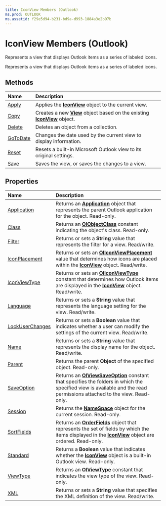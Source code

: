```yaml
---
title: IconView Members (Outlook)
ms.prod: OUTLOOK
ms.assetid: f29e5d94-b231-bd9a-d993-1884a3e2b97b
---
```



# IconView Members (Outlook)
Represents a view that displays Outlook items as a series of labeled icons.

Represents a view that displays Outlook items as a series of labeled icons.


## Methods



|**Name**|**Description**|
|:-----|:-----|
|[Apply](iconview-apply-method-outlook.md)|Applies the  **[IconView](iconview-object-outlook.md)** object to the current view.|
|[Copy](iconview-copy-method-outlook.md)|Creates a new  **[View](view-object-outlook.md)** object based on the existing **[IconView](iconview-object-outlook.md)** object.|
|[Delete](iconview-delete-method-outlook.md)|Deletes an object from a collection.|
|[GoToDate](iconview-gotodate-method-outlook.md)|Changes the date used by the current view to display information.|
|[Reset](iconview-reset-method-outlook.md)|Resets a built-in Microsoft Outlook view to its original settings.|
|[Save](iconview-save-method-outlook.md)|Saves the view, or saves the changes to a view.|

## Properties



|**Name**|**Description**|
|:-----|:-----|
|[Application](iconview-application-property-outlook.md)|Returns an  **[Application](application-object-outlook.md)** object that represents the parent Outlook application for the object. Read-only.|
|[Class](iconview-class-property-outlook.md)|Returns an  **[OlObjectClass](olobjectclass-enumeration-outlook.md)** constant indicating the object's class. Read-only.|
|[Filter](iconview-filter-property-outlook.md)|Returns or sets a  **String** value that represents the filter for a view. Read/write.|
|[IconPlacement](iconview-iconplacement-property-outlook.md)|Returns or sets an  **[OlIconViewPlacement](oliconviewplacement-enumeration-outlook.md)** value that determines how icons are placed within the **[IconView](iconview-object-outlook.md)** object. Read/write.|
|[IconViewType](iconview-iconviewtype-property-outlook.md)|Returns or sets an  **[OlIconViewType](oliconviewtype-enumeration-outlook.md)** constant that determines how Outlook items are displayed in the **[IconView](iconview-object-outlook.md)** object. Read/write.|
|[Language](iconview-language-property-outlook.md)|Returns or sets a  **String** value that represents the language setting for the view. Read/write.|
|[LockUserChanges](iconview-lockuserchanges-property-outlook.md)|Returns or sets a  **Boolean** value that indicates whether a user can modify the settings of the current view. Read/write.|
|[Name](iconview-name-property-outlook.md)|Returns or sets a  **String** value that represents the display name for the object. Read/write.|
|[Parent](iconview-parent-property-outlook.md)|Returns the parent  **Object** of the specified object. Read-only.|
|[SaveOption](iconview-saveoption-property-outlook.md)|Returns an  **[OlViewSaveOption](olviewsaveoption-enumeration-outlook.md)** constant that specifies the folders in which the specified view is available and the read permissions attached to the view. Read-only.|
|[Session](iconview-session-property-outlook.md)|Returns the  **[NameSpace](namespace-object-outlook.md)** object for the current session. Read-only.|
|[SortFields](iconview-sortfields-property-outlook.md)|Returns an  **[OrderFields](orderfields-object-outlook.md)** object that represents the set of fields by which the items displayed in the **[IconView](iconview-object-outlook.md)** object are ordered. Read-only.|
|[Standard](iconview-standard-property-outlook.md)|Returns a  **Boolean** value that indicates whether the **[IconView](iconview-object-outlook.md)** object is a built-in Outlook view. Read-only.|
|[ViewType](iconview-viewtype-property-outlook.md)|Returns an  **[OlViewType](olviewtype-enumeration-outlook.md)** constant that indicates the view type of the view. Read-only.|
|[XML](iconview-xml-property-outlook.md)|Returns or sets a  **String** value that specifies the XML definition of the view. Read/write.|

